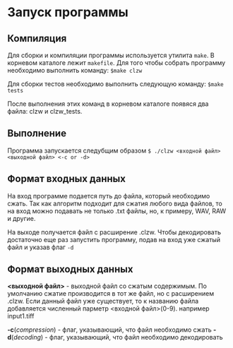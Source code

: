 # Запуск программы

## Компиляция
Для сборки и компиляции программы используется утилита ``make``. В корневом каталоге лежит ``makefile``. Для того чтобы собрать программу необходимо выполнить команду: 
`$make clzw`

Для сборки тестов необходимо выполнить следующую команду:
`$make tests`

После выполнения этих команд в корневом каталоге появяся два файла: clzw и clzw_tests.

## Выполнение
Программа запускается следубщим образом
`$ ./clzw <входной файл> <выходной файл> <-c or -d>`


## Формат входных данных
На вход программе подается путь до файла, который необходимо сжать. Так как алгоритм подходит для сжатия любого вида файлов, то на вход можно подавать не только .txt файлы, но, к примеру, WAV, RAW и другие.

На выходе получается файл с расширение .clzw. Чтобы декодировать достаточно еще раз запустить программу, подав на вход уже сжатый файл и указав флаг `-d`

## Формат выходных данных
**<выходной файл>** - выходной файл со сжатым содержимым. По умолчанию сжатие производится в тот же файл, но с расширением .clzw. Если данный файл уже существует, то к названию файла добавляется численный парметр <входной файл>(0-9). например input1.tiff

 **-c**(*compression*) - флаг, указывающий, что файл необходимо сжать
 **-d**(*decoding*) - флаг, указывающий, что файл необходимо декодировать